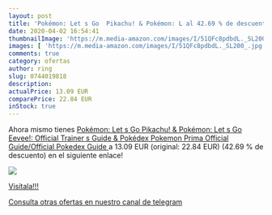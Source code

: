 ```yaml
---
layout: post
title: 'Pokémon: Let s Go  Pikachu! & Pokémon: L al 42.69 % de descuento'
date: 2020-04-02 16:54:41
thumbnailImage: 'https://m.media-amazon.com/images/I/51QFc8pdbdL._SL200_.jpg'
images: [ 'https://m.media-amazon.com/images/I/51QFc8pdbdL._SL200_.jpg' ]
comments: true
category: ofertas
author: ring
slug: 0744019818
description:
actualPrice: 13.09 EUR
comparePrice: 22.84 EUR
inStock: true
---
```


Ahora mismo tienes [Pokémon: Let s Go  Pikachu! & Pokémon: Let s Go  Eevee!: Official Trainer s Guide & Pokédex  Pokemon  Prima Official Guide/Official Pokedex Guide  ](https://www.amazon.es/dp/0744019818/?tag=redken-21) a 13.09 EUR (original: 22.84 EUR) (42.69 %  de descuento) en el siguiente enlace!

[![](https://m.media-amazon.com/images/I/51QFc8pdbdL._SL200_.jpg)](https://www.amazon.es/dp/0744019818/?tag=redken-21)

[Visítala!!!](https://www.amazon.es/dp/0744019818/?tag=redken-21)

[Consulta otras ofertas en nuestro canal de telegram](https://t.me/s/ofertas25)
